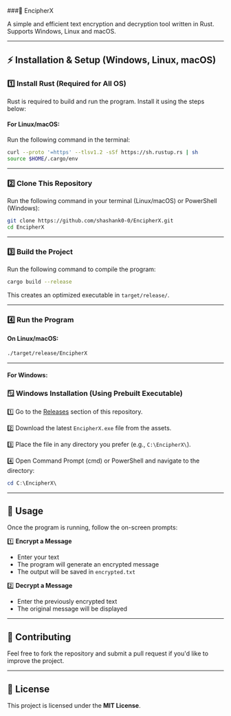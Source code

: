 ###🔐 EncipherX

A simple and efficient text encryption and decryption tool written in Rust. Supports Windows, Linux and macOS.

---

## ⚡ Installation & Setup (Windows, Linux, macOS)

### 1️⃣ Install Rust (Required for All OS)

Rust is required to build and run the program. Install it using the steps below:

#### For Linux/macOS:

Run the following command in the terminal:

```sh
curl --proto '=https' --tlsv1.2 -sSf https://sh.rustup.rs | sh
source $HOME/.cargo/env
```

---

### 2️⃣ Clone This Repository

Run the following command in your terminal (Linux/macOS) or PowerShell (Windows):

```sh
git clone https://github.com/shashank0-0/EncipherX.git
cd EncipherX
```

---

### 3️⃣ Build the Project

Run the following command to compile the program:

```sh
cargo build --release
```

This creates an optimized executable in `target/release/`.

---

### 4️⃣ Run the Program

#### On Linux/macOS:

```sh
./target/release/EncipherX
```

---

#### For Windows:

### 🪟 Windows Installation (Using Prebuilt Executable)

1️⃣ Go to the [Releases](https://github.com/shashank0-0/EncipherX/releases) section of this repository.

2️⃣ Download the latest `EncipherX.exe` file from the assets.

3️⃣ Place the file in any directory you prefer (e.g., `C:\EncipherX\`).

4️⃣ Open Command Prompt (cmd) or PowerShell and navigate to the directory:

```powershell
cd C:\EncipherX\
```
---

## 📜 Usage

Once the program is running, follow the on-screen prompts:

1️⃣ **Encrypt a Message**  
   - Enter your text  
   - The program will generate an encrypted message  
   - The output will be saved in `encrypted.txt`  

2️⃣ **Decrypt a Message**  
   - Enter the previously encrypted text  
   - The original message will be displayed  

---

## 🚀 Contributing

Feel free to fork the repository and submit a pull request if you'd like to improve the project.

---

## 📜 License

This project is licensed under the **MIT License**.

